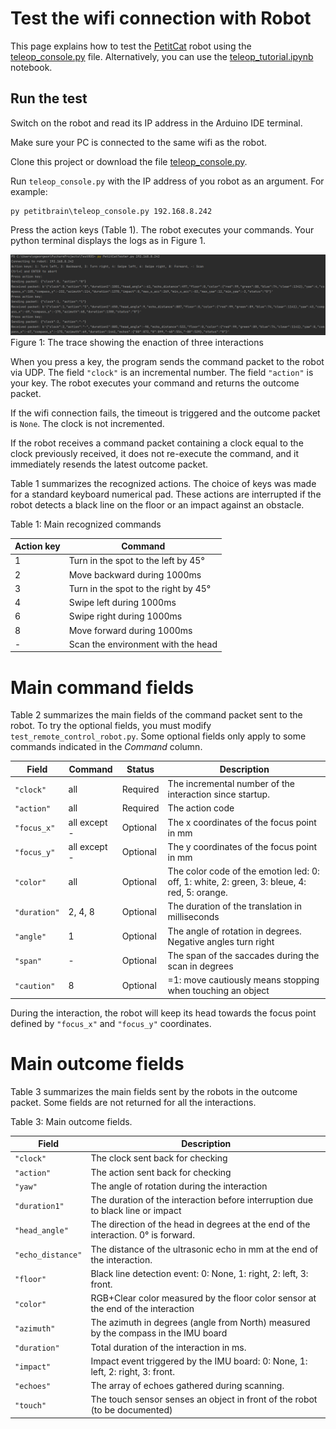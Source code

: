 # Test the wifi connection with Robot

This page explains how to test the [PetitCat](https://github.com/OlivierGeorgeon/osoyoo/wiki) robot using the [teleop_console.py](../../petitbrain/prompt_teleop.py) file. 
Alternatively, you can use the [teleop_tutorial.ipynb](teleop_tutorial.ipynb) notebook.

## Run the test

Switch on the robot and read its IP address in the Arduino IDE terminal.

Make sure your PC is connected to the same wifi as the robot.

Clone this project or download the file [teleop_console.py](../../petitbrain/prompt_teleop.py).

Run `teleop_console.py` with the IP address of you robot as an argument. For example: 

```
py petitbrain\teleop_console.py 192.168.8.242
```

Press the action keys (Table 1). The robot executes your commands. Your python terminal displays the logs as in Figure 1. 

![trace](../tests/trace.png)
Figure 1: The trace showing the enaction of three interactions

When you press a key, the program sends the command packet to the robot via UDP. The field `"clock"` is an incremental number. The field `"action"` is your key.
The robot executes your command and returns the outcome packet.  

If the wifi connection fails, the timeout is triggered and the outcome packet is `None`. The clock is not incremented.

If the robot receives a command packet containing a clock equal to the clock previously received, it does not re-execute the command, and it immediately resends the latest outcome packet.

Table 1 summarizes the recognized actions. The choice of keys was made for a standard keyboard numerical pad. 
These actions are interrupted if the robot detects a black line on the floor or an impact against an obstacle.

Table 1: Main recognized commands

|Action key| Command|
|---|---|
| 1 | Turn in the spot to the left by 45°|
| 2 | Move backward during 1000ms|
| 3 | Turn in the spot to the right by 45°|
| 4 | Swipe left during 1000ms|
| 6 | Swipe right during 1000ms|
| 8 | Move forward during 1000ms|
| - | Scan the environment with the head|

# Main command fields

Table 2 summarizes the main fields of the command packet sent to the robot. 
To try the optional fields, you must modify `test_remote_control_robot.py`.
Some optional fields only apply to some commands indicated in the _Command_ column.

|Field| Command | Status | Description |
|---|---|---|---|
| `"clock"` | all | Required | The incremental number of the interaction since startup. | 
| `"action"` | all | Required | The action code | 
| `"focus_x"` | all except -| Optional | The x coordinates of the focus point in mm |
| `"focus_y"` | all except -| Optional | The y coordinates of the focus point in mm |
| `"color"` | all | Optional | The color code of the emotion led: 0: off, 1: white, 2: green, 3: bleue, 4: red, 5: orange. |
| `"duration"` | 2, 4, 8| Optional | The duration of the translation in milliseconds| 
| `"angle"` | 1 | Optional | The angle of rotation in degrees. Negative angles turn right |
| `"span"` | - | Optional | The span of the saccades during the scan in degrees |
| `"caution"` | 8 | Optional | =1: move cautiously means stopping when touching an object|

During the interaction, the robot will keep its head towards the focus point defined by `"focus_x"` and `"focus_y"` coordinates. 

# Main outcome fields

Table 3 summarizes the main fields sent by the robots in the outcome packet.
Some fields are not returned for all the interactions.

Table 3: Main outcome fields.

|Field| Description |
|---|---|
| `"clock"` | The clock sent back for checking | 
| `"action"` | The action sent back for checking | 
| `"yaw"` | The angle of rotation during the interaction | 
| `"duration1"` | The duration of the interaction before interruption due to black line or impact | 
| `"head_angle"` | The direction of the head in degrees at the end of the interaction. 0° is forward. | 
| `"echo_distance"` | The distance of the ultrasonic echo in mm at the end of the interaction. | 
| `"floor"` | Black line detection event: 0: None, 1: right, 2: left, 3: front. | 
| `"color"` | RGB+Clear color measured by the floor color sensor at the end of the interaction| 
| `"azimuth"` | The azimuth in degrees (angle from North) measured by the compass in the IMU board | 
| `"duration"` | Total duration of the interaction in ms. | 
| `"impact"` | Impact event triggered by the IMU board: 0: None, 1: left, 2: right, 3: front. | 
| `"echoes"` | The array of echoes gathered during scanning. | 
| `"touch"` | The touch sensor senses an object in front of the robot (to be documented)|
